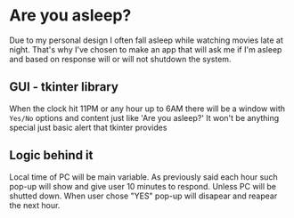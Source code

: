 # Are you asleep?

Due to my personal design I often fall asleep while watching movies late at night. That's why I've chosen to make an app that will ask me if I'm asleep and based on response will or will not shutdown the system.

## GUI - tkinter library

When the clock hit 11PM or any hour up to 6AM there will be a window with ```Yes/No``` options and content just like 'Are you asleep?' It won't be anything special just basic alert that tkinter provides

## Logic behind it

Local time of PC will be main variable. As previously said each hour such pop-up will show and give user 10 minutes to respond. Unless PC will be shutted down. When user chose "YES" pop-up will disapear and reapear the next hour.
